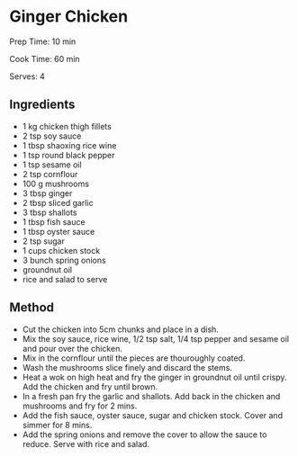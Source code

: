 # Ginger Chicken

Prep Time: 10 min

Cook Time: 60 min

Serves: 4

## Ingredients

- 1 kg chicken thigh fillets
- 2 tsp soy sauce
- 1 tbsp shaoxing rice wine
- 1 tsp round black pepper
- 1 tsp sesame oil
- 2 tsp cornflour
- 100 g mushrooms
- 3 tbsp ginger
- 2 tbsp sliced garlic
- 3 tbsp shallots
- 1 tbsp fish sauce
- 1 tbsp oyster sauce
- 2 tsp sugar
- 1 cups chicken stock
- 3 bunch spring onions
- groundnut oil
- rice and salad to serve

## Method

- Cut the chicken into 5cm chunks and place in a dish.
- Mix the soy sauce, rice wine, 1/2 tsp salt, 1/4 tsp pepper and sesame oil and pour over the chicken.
- Mix in the cornflour until the pieces are thouroughly coated.
- Wash the mushrooms slice finely and discard the stems.
- Heat a wok on high heat and fry the ginger in groundnut oil until crispy. Add the chicken and fry until brown.
- In a fresh pan fry the garlic and shallots. Add back in the chicken and mushrooms and fry for 2 mins.
- Add the fish sauce, oyster sauce, sugar and chicken stock. Cover and simmer for 8 mins.
- Add the spring onions and remove the cover to allow the sauce to reduce. Serve with rice and salad.
